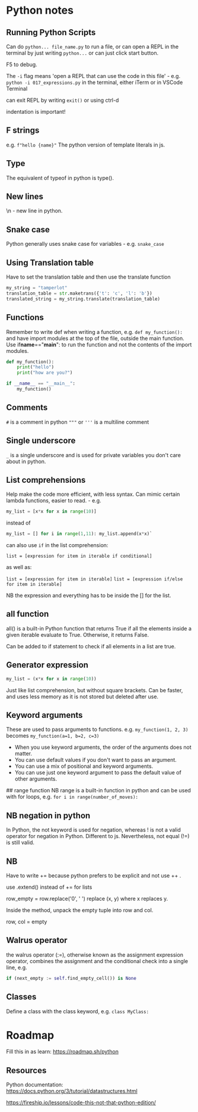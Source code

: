 # Python notes

## Running Python Scripts

Can do `python... file_name.py` to run a file, or can open a REPL in the terminal by just writing `python...`
or can just click start button.

F5 to debug.

The `-i` flag means 'open a REPL that can use the code in this file' - e.g. `python -i 017_expressions.py` in the terminal, either iTerm or in VSCode Terminal

can exit REPL by writing `exit()` or using ctrl-d

indentation is important!

## F strings

e.g. `f"hello {name}"`
The python version of template literals in js.

## Type

The equivalent of typeof in python is type().

## New lines

\n - new line in python.

## Snake case

Python generally uses snake case for variables - e.g. `snake_case`

## Using Translation table

Have to set the translation table and then use the translate function

```python
my_string = "tamperlot"
translation_table = str.maketrans({'t': 'c', 'l': 'b'})
translated_string = my_string.translate(translation_table)
```

## Functions

Remember to write def when writing a function, e.g. `def my_function():` and have import modules at the top of the file, outside the main function. Use if**name**=="**main**": to run the function and not the contents of the import modules.

```python
def my_function():
    print("hello")
    print("how are you?")

if __name__ == "__main__":
    my_function()
```

## Comments

`#` is a comment in python
`"""` or `'''` is a multiline comment

## Single underscore

`_` is a single underscore and is used for private variables you don't care about in python.

## List comprehensions

Help make the code more efficient, with less syntax. Can mimic certain lambda functions, easier to read. - e.g.

```python
my_list = [x*x for x in range(10)]
```

instead of

```python
my_list = [] for i in range(1,11): my_list.append(x*x)`
```

can also use `if` in the list comprehension:

`list = [expression for item in iterable if conditional]`

as well as:

`list = [expression for item in iterable]`
`list = [expression if/else for item in iterable]`

NB the expression and everything has to be inside the [] for the list.

## all function

all() is a built-in Python function that returns True if all the elements inside a given iterable evaluate to True. Otherwise, it returns False.

Can be added to if statement to check if all elements in a list are true.

## Generator expression

```python
my_list = (x*x for x in range(10))
```

Just like list comprehension, but without square brackets. Can be faster, and uses less memory as it is not stored but deleted after use.

## Keyword arguments

These are used to pass arguments to functions. e.g. `my_function(1, 2, 3)`
becomes `my_function(a=1, b=2, c=3)`

- When you use keyword arguments, the order of the arguments does not matter.
- You can use default values if you don't want to pass an argument.
- You can use a mix of positional and keyword arguments.
- You can use just one keyword argument to pass the default value of other arguments.

## range function
NB range is a built-in function in python and can be used with for loops, e.g.
`for i in range(number_of_moves):`

## NB negation in python

In Python, the not keyword is used for negation, whereas ! is not a valid operator for negation in Python. Different to js. Nevertheless, not equal (!=) is still valid.

## NB

Have to write += because python prefers to be explicit and not use ++ .

use .extend() instead of += for lists

row_empty = row.replace('0', ' ')
replace (x, y) where x replaces y.

Inside the method, unpack the empty tuple into row and col.

row, col = empty

## Walrus operator

the walrus operator (:=), otherwise known as the assignment expression operator, combines the assignment and the conditional check into a single line, e.g.

```python
if (next_empty := self.find_empty_cell()) is None
```

## Classes

Define a class with the class keyword, e.g. `class MyClass:`

# Roadmap

Fill this in as learn: https://roadmap.sh/python

## Resources

Python documentation: https://docs.python.org/3/tutorial/datastructures.html

https://fireship.io/lessons/code-this-not-that-python-edition/
